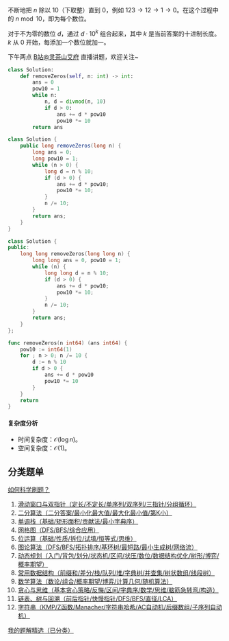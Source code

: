 不断地把 $n$ 除以 $10$（下取整）直到 $0$，例如 $123\to 12\to 1\to 0$。在这个过程中的 $n\bmod 10$，即为每个数位。

对于不为零的数位 $d$，通过 $d\cdot 10^k$ 组合起来，其中 $k$ 是当前答案的十进制长度。$k$ 从 $0$ 开始，每添加一个数位就加一。

下午两点 [B站@灵茶山艾府](https://space.bilibili.com/206214) 直播讲题，欢迎关注~

```py [sol-Python3]
class Solution:
    def removeZeros(self, n: int) -> int:
        ans = 0
        pow10 = 1
        while n:
            n, d = divmod(n, 10)
            if d > 0:
                ans += d * pow10
                pow10 *= 10
        return ans
```

```java [sol-Java]
class Solution {
    public long removeZeros(long n) {
        long ans = 0;
        long pow10 = 1;
        while (n > 0) {
            long d = n % 10;
            if (d > 0) {
                ans += d * pow10;
                pow10 *= 10;
            }
            n /= 10;
        }
        return ans;
    }
}
```

```cpp [sol-C++]
class Solution {
public:
    long long removeZeros(long long n) {
        long long ans = 0, pow10 = 1;
        while (n) {
            long long d = n % 10;
            if (d > 0) {
                ans += d * pow10;
                pow10 *= 10;
            }
            n /= 10;
        }
        return ans;
    }
};
```

```go [sol-Go]
func removeZeros(n int64) (ans int64) {
	pow10 := int64(1)
	for ; n > 0; n /= 10 {
		d := n % 10
		if d > 0 {
			ans += d * pow10
			pow10 *= 10
		}
	}
	return
}
```

#### 复杂度分析

- 时间复杂度：$\mathcal{O}(\log n)$。
- 空间复杂度：$\mathcal{O}(1)$。

## 分类题单

[如何科学刷题？](https://leetcode.cn/circle/discuss/RvFUtj/)

1. [滑动窗口与双指针（定长/不定长/单序列/双序列/三指针/分组循环）](https://leetcode.cn/circle/discuss/0viNMK/)
2. [二分算法（二分答案/最小化最大值/最大化最小值/第K小）](https://leetcode.cn/circle/discuss/SqopEo/)
3. [单调栈（基础/矩形面积/贡献法/最小字典序）](https://leetcode.cn/circle/discuss/9oZFK9/)
4. [网格图（DFS/BFS/综合应用）](https://leetcode.cn/circle/discuss/YiXPXW/)
5. [位运算（基础/性质/拆位/试填/恒等式/思维）](https://leetcode.cn/circle/discuss/dHn9Vk/)
6. [图论算法（DFS/BFS/拓扑排序/基环树/最短路/最小生成树/网络流）](https://leetcode.cn/circle/discuss/01LUak/)
7. [动态规划（入门/背包/划分/状态机/区间/状压/数位/数据结构优化/树形/博弈/概率期望）](https://leetcode.cn/circle/discuss/tXLS3i/)
8. [常用数据结构（前缀和/差分/栈/队列/堆/字典树/并查集/树状数组/线段树）](https://leetcode.cn/circle/discuss/mOr1u6/)
9. [数学算法（数论/组合/概率期望/博弈/计算几何/随机算法）](https://leetcode.cn/circle/discuss/IYT3ss/)
10. [贪心与思维（基本贪心策略/反悔/区间/字典序/数学/思维/脑筋急转弯/构造）](https://leetcode.cn/circle/discuss/g6KTKL/)
11. [链表、树与回溯（前后指针/快慢指针/DFS/BFS/直径/LCA）](https://leetcode.cn/circle/discuss/K0n2gO/)
12. [字符串（KMP/Z函数/Manacher/字符串哈希/AC自动机/后缀数组/子序列自动机）](https://leetcode.cn/circle/discuss/SJFwQI/)

[我的题解精选（已分类）](https://github.com/EndlessCheng/codeforces-go/blob/master/leetcode/SOLUTIONS.md)
